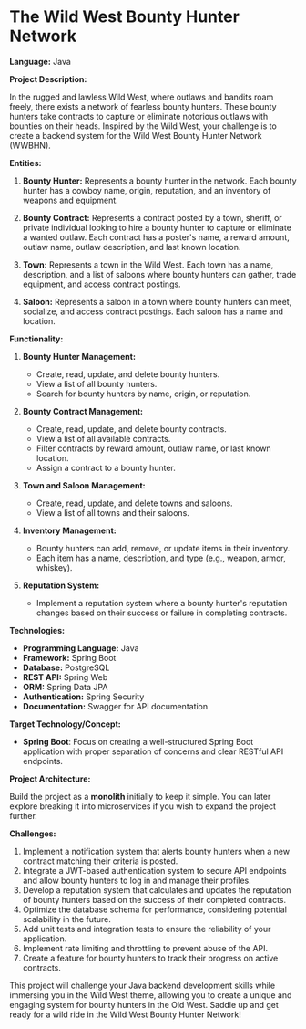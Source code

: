 # The Wild West Bounty Hunter Network

**Language:** Java

**Project Description:**

In the rugged and lawless Wild West, where outlaws and bandits roam freely, there exists a network of fearless bounty hunters. These bounty hunters take contracts to capture or eliminate notorious outlaws with bounties on their heads. Inspired by the Wild West, your challenge is to create a backend system for the Wild West Bounty Hunter Network (WWBHN).

**Entities:**

1. **Bounty Hunter:** Represents a bounty hunter in the network. Each bounty hunter has a cowboy name, origin, reputation, and an inventory of weapons and equipment.

2. **Bounty Contract:** Represents a contract posted by a town, sheriff, or private individual looking to hire a bounty hunter to capture or eliminate a wanted outlaw. Each contract has a poster's name, a reward amount, outlaw name, outlaw description, and last known location.

3. **Town:** Represents a town in the Wild West. Each town has a name, description, and a list of saloons where bounty hunters can gather, trade equipment, and access contract postings.

4. **Saloon:** Represents a saloon in a town where bounty hunters can meet, socialize, and access contract postings. Each saloon has a name and location.

**Functionality:**

1. **Bounty Hunter Management:**
   - Create, read, update, and delete bounty hunters.
   - View a list of all bounty hunters.
   - Search for bounty hunters by name, origin, or reputation.

2. **Bounty Contract Management:**
   - Create, read, update, and delete bounty contracts.
   - View a list of all available contracts.
   - Filter contracts by reward amount, outlaw name, or last known location.
   - Assign a contract to a bounty hunter.

3. **Town and Saloon Management:**
   - Create, read, update, and delete towns and saloons.
   - View a list of all towns and their saloons.

4. **Inventory Management:**
   - Bounty hunters can add, remove, or update items in their inventory.
   - Each item has a name, description, and type (e.g., weapon, armor, whiskey).

5. **Reputation System:**
   - Implement a reputation system where a bounty hunter's reputation changes based on their success or failure in completing contracts.

**Technologies:**

- **Programming Language:** Java
- **Framework:** Spring Boot
- **Database:** PostgreSQL
- **REST API:** Spring Web
- **ORM:** Spring Data JPA
- **Authentication:** Spring Security
- **Documentation:** Swagger for API documentation

**Target Technology/Concept:**

- **Spring Boot**: Focus on creating a well-structured Spring Boot application with proper separation of concerns and clear RESTful API endpoints.

**Project Architecture:**

Build the project as a **monolith** initially to keep it simple. You can later explore breaking it into microservices if you wish to expand the project further.

**Challenges:**

1. Implement a notification system that alerts bounty hunters when a new contract matching their criteria is posted.
2. Integrate a JWT-based authentication system to secure API endpoints and allow bounty hunters to log in and manage their profiles.
3. Develop a reputation system that calculates and updates the reputation of bounty hunters based on the success of their completed contracts.
4. Optimize the database schema for performance, considering potential scalability in the future.
5. Add unit tests and integration tests to ensure the reliability of your application.
6. Implement rate limiting and throttling to prevent abuse of the API.
7. Create a feature for bounty hunters to track their progress on active contracts.

This project will challenge your Java backend development skills while immersing you in the Wild West theme, allowing you to create a unique and engaging system for bounty hunters in the Old West. Saddle up and get ready for a wild ride in the Wild West Bounty Hunter Network!

